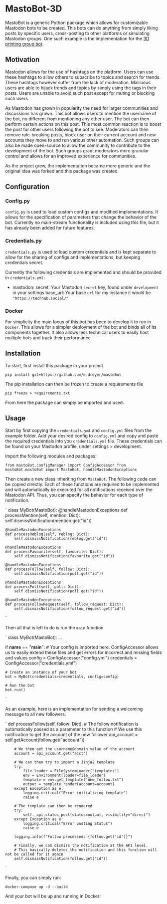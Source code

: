 # MastoBot-3D

MastoBot is a generic Python package which allows for customizable Mastodon bots to be created. This bots can do anything from simply liking posts by specific users, cross-posting to other platforms or simulating Mastodon groups. One such example is the implementation for the [3D printing group bot](https://github.com/e-dreyer/mastoBot-3D).

## Motivation

Mastodon allows for the use of hashtags on the platform. Users can use these hashtags to allow others to subscribe to topics and search for trends. These hashtags however suffer from the lack of moderation. Malicious users are able to hijack trends and topics by simply using the tags in their posts. Users are unable to avoid such post except for muting or blocking such users.

As Mastodon has grown in popularity the need for larger communities and discussions has grown. This bot allows users to mention the username of the bot, no different from mentioning any other user. The bot can then perform certain actions on this post. This most common reaction is to boost the post for other users following the bot to see. Moderators can then remove rule-breaking posts, block user on their current account and new accounts they move to and run various other automation. Such groups can also be made open-source to allow the community to contribute to the development of the bot. Such groups grant moderators more granular control and allows for an improved experience for communities.

As the project grew, the implementation became more generic and the original idea was forked and this package was created.

## Configuration

### Config.py

`config.py` is used to load custom configs and modified implementations. It allows for the specification of parameters that change the behavior of the bot. Currently no main-stream functionality is included using this file, but it has already been added for future features.

### Credentials.py

`credentials.py` is used to load custom credentials and is kept separate to allow for the sharing of configs and implementations, but keeping credentials secret.

Currently the following credentials are implemented and should be provided in `credentials.yml`:

- mastodon:
    secret: Your Mastodon `secret` key, found under `development` in your settings
    base_url: Your base `url` for my instance it would be `"https://techhub.social/"`

### Docker

For simplicity the main focus of this bot has been to develop it to run in `Docker`. This allows for a simpler deployment of the bot and binds all of its components together. It also allows less technical users to easily host multiple bots and track their performance.

## Installation

To start, first install this package in your project

`
pip install git+https://github.com/e-dreyer/mastoBot
`

The pip installation can then be frozen to create a requirements file

`
pip freeze > requirements.txt
`

From here the package can simply be imported and used.

## Usage

Start by first copying the `credentials.yml` and `config.yml` files from the example folder. Add your desired config to `config.yml` and copy and paste the required credentials into you `credentials.yml` file. These credentials can be found on your Mastodon profile, under settings > development.

Import the following modules and packages:

`
from mastoBot.configManager import ConfigAccessor
from mastoBot.mastoBot import MastoBot, handleMastodonExceptions
`

Then create a new class inheriting from `MastoBot`. The following code can be copied directly. Each of these functions are required to be implemented and will automatically be executed for all notifications received over the Mastodon API. Thus, you can specify the behavior for each type of notification.

`
class MyBot(MastoBot):
    @handleMastodonExceptions
    def processMention(self, mention: Dict):
        self.dismissNotification(mention.get("id"))

    @handleMastodonExceptions
    def processReblog(self, reblog: Dict):
        self.dismissNotification(reblog.get("id"))

    @handleMastodonExceptions
    def processFavourite(self, favourite: Dict):
        self.dismissNotification(favourite.get("id"))

    @handleMastodonExceptions
    def processFollow(self, follow: Dict):
        self.dismissNotification(poll.get("id"))

    @handleMastodonExceptions
    def processPoll(self, poll: Dict):
        self.dismissNotification(poll.get("id"))

    @handleMastodonExceptions
    def processFollowRequest(self, follow_request: Dict):
        self.dismissNotification(follow_request.get("id"))
`

Then all that is left to do is run the `main` function

`
class MyBot(MastoBot):
    ...

if __name__ == "__main__":
    # Your config is imported here. ConfigAccessor allows us to easily extend these files and get errors for incorrect and missing fields and values
    config = ConfigAccessor("config.yml")
    credentials = ConfigAccessor("credentials.yml")

    # Create an instance of your bot
    bot = MyBot(credentials=credentials, config=config)

    # Run the bot
    bot.run()
`

As an example, here is an implementation for sending a welcoming message to all new followers:

`
def processFollow(self, follow: Dict):
        # The follow notification is automatically passed as a parameter to this function
        # We use this notification to get the account of the new follower
        api_account = self.getAccount(follow.get("account"))

        # We then get the username@domain value of the account
        account = api_account.get("acct")

        # We can then try to import a Jinja2 template
        try:
            file_loader = FileSystemLoader("templates")
            env = Environment(loader=file_loader)
            template = env.get_template("new_follow.txt")
            output = template.render(account=account)
        except Exception as e:
            logging.critical("Error initializing template")
            raise e

        # The template can then be rendered
        try:
            self._api.status_post(status=output, visibility="direct")
        except Exception as e:
            logging.critical("Error posting Status")
            raise e

        logging.info(f"Follow processed: {follow.get('id')}")

        # Finally, we can dismiss the notification at the API level.
        # This basically deletes the notification and this function will not be called for it again
        self.dismissNotification(follow.get("id"))
`

Finally, you can simply run:

`
docker-compose up -d --build
`

And your bot will be up and running in Docker!
